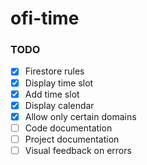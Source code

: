 # ofi-time

### TODO

- [x] Firestore rules
- [x] Display time slot
- [x] Add time slot
- [x] Display calendar
- [x] Allow only certain domains
- [ ] Code documentation 
- [ ] Project documentation 
- [ ] Visual feedback on errors